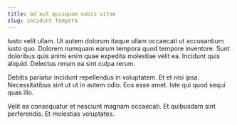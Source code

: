 ```yaml
---
title: ad aut quisquam nobis vitae
slug: incidunt tempora
---
```


Iusto velit ullam. Ut autem dolorum itaque ullam occaecati ut accusantium iusto quo. Dolorem numquam earum tempora quod tempore inventore. Sunt doloribus quis animi enim quae expedita molestiae velit ea. Incidunt quis aliquid. Delectus rerum ea sint culpa rerum.

Debitis pariatur incidunt repellendus in voluptatem. Et et nisi ipsa. Necessitatibus sint ut ut in autem odio. Eos esse amet. Iste qui quod sequi quas illo.

Velit ea consequatur et nesciunt magnam occaecati. Et quibusdam sint perferendis. Et molestias voluptates.

